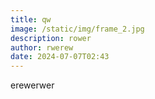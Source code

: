 ```yaml
---
title: qw
image: /static/img/frame_2.jpg
description: rower
author: rwerew
date: 2024-07-07T02:43
---
```

erewerwer
